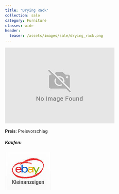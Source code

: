 ```yaml
---
title: "Drying Rack"
collection: sale
category: Furniture
classes: wide
header: 
  teaser: /assets/images/sale/drying_rack.png
---
```




<a href="">
  <img src="/assets/images/sale/drying_rack.png" alt="Drying Rack">
</a>

**Preis**: Preisvorschlag


##### Kaufen:
<a href="">
  <img src="/assets/images/ebay.png" alt="Ebay Kleinanzeigen" border: 5px solid #555;>
</a>

